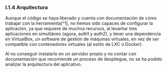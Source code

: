 ### I.1.4 Arquitectura

Aunque el código se haya liberado y cuenta con documentación de cómo trabajar con la herramienta[^1], no hemos sido capaces de configurar la aplicación, ya que requiere de muchos recursos, al levantar tres aplicaciones en simultáneo \(agora, auth1 y auth2\), y tener una dependencia en VirtualBox, un software de gestión de máquinas virtuales, en vez de ser compatible con contenedores virtuales \(al estilo de LXC o Docker\).

Al no conseguir instalarlo en un servidor propio y no contar con documentación que recomiende un proceso de despliegue, no se ha podido analizar la arquitectura del aplicativo.

